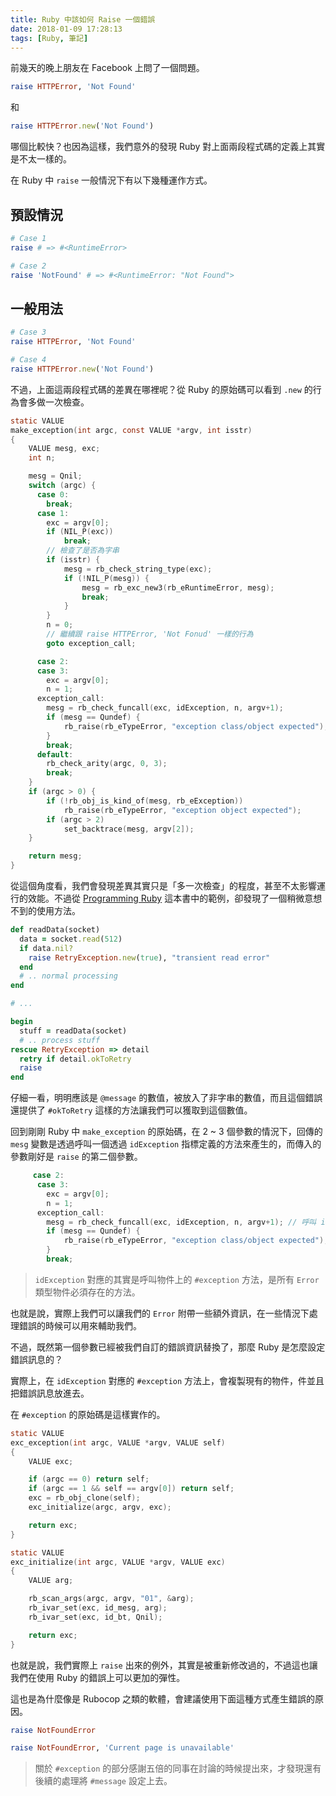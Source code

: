 ```yaml
---
title: Ruby 中該如何 Raise 一個錯誤
date: 2018-01-09 17:28:13
tags: [Ruby, 筆記]
---
```


前幾天的晚上朋友在 Facebook 上問了一個問題。

```ruby
raise HTTPError, 'Not Found'
```

和

```ruby
raise HTTPError.new('Not Found')
```

哪個比較快？也因為這樣，我們意外的發現 Ruby 對上面兩段程式碼的定義上其實是不太一樣的。

<!--more-->

在 Ruby 中 `raise` 一般情況下有以下幾種運作方式。

## 預設情況
```ruby
# Case 1
raise # => #<RuntimeError>

# Case 2
raise 'NotFound' # => #<RuntimeError: "Not Found">
```

## 一般用法

```ruby
# Case 3
raise HTTPError, 'Not Found'

# Case 4
raise HTTPError.new('Not Found')
```

不過，上面這兩段程式碼的差異在哪裡呢？從 Ruby 的原始碼可以看到 `.new` 的行為會多做一次檢查。

```c
static VALUE
make_exception(int argc, const VALUE *argv, int isstr)
{
    VALUE mesg, exc;
    int n;

    mesg = Qnil;
    switch (argc) {
      case 0:
        break;
      case 1:
        exc = argv[0];
        if (NIL_P(exc))
            break;
        // 檢查了是否為字串
        if (isstr) {
            mesg = rb_check_string_type(exc);
            if (!NIL_P(mesg)) {
                mesg = rb_exc_new3(rb_eRuntimeError, mesg);
                break;
            }
        }
        n = 0;
        // 繼續跟 raise HTTPError, 'Not Fonud' 一樣的行為
        goto exception_call;

      case 2:
      case 3:
        exc = argv[0];
        n = 1;
      exception_call:
        mesg = rb_check_funcall(exc, idException, n, argv+1);
        if (mesg == Qundef) {
            rb_raise(rb_eTypeError, "exception class/object expected");
        }
        break;
      default:
        rb_check_arity(argc, 0, 3);
        break;
    }
    if (argc > 0) {
        if (!rb_obj_is_kind_of(mesg, rb_eException))
            rb_raise(rb_eTypeError, "exception object expected");
        if (argc > 2)
            set_backtrace(mesg, argv[2]);
    }

    return mesg;
}

```

從這個角度看，我們會發現差異其實只是「多一次檢查」的程度，甚至不太影響運行的效能。不過從 [Programming Ruby](https://ruby-doc.com/docs/ProgrammingRuby/html/tut_exceptions.html) 這本書中的範例，卻發現了一個稍微意想不到的使用方法。

```ruby
def readData(socket)
  data = socket.read(512)
  if data.nil?
    raise RetryException.new(true), "transient read error"
  end
  # .. normal processing
end

# ...

begin
  stuff = readData(socket)
  # .. process stuff
rescue RetryException => detail
  retry if detail.okToRetry
  raise
end
```

仔細一看，明明應該是 `@message` 的數值，被放入了非字串的數值，而且這個錯誤還提供了 `#okToRetry` 這樣的方法讓我們可以獲取到這個數值。

回到剛剛 Ruby 中 `make_exception` 的原始碼，在 2 ~ 3 個參數的情況下，回傳的 `mesg` 變數是透過呼叫一個透過 `idException` 指標定義的方法來產生的，而傳入的參數剛好是 `raise` 的第二個參數。

```c
     case 2:
      case 3:
        exc = argv[0];
        n = 1;
      exception_call:
        mesg = rb_check_funcall(exc, idException, n, argv+1); // 呼叫 idException 指標對應的某個方法
        if (mesg == Qundef) {
            rb_raise(rb_eTypeError, "exception class/object expected");
        }
        break;
```

> `idException` 對應的其實是呼叫物件上的 `#exception` 方法，是所有 `Error` 類型物件必須存在的方法。

也就是說，實際上我們可以讓我們的 `Error` 附帶一些額外資訊，在一些情況下處理錯誤的時候可以用來輔助我們。

不過，既然第一個參數已經被我們自訂的錯誤資訊替換了，那麼 Ruby 是怎麼設定錯誤訊息的？

實際上，在 `idException` 對應的 `#exception` 方法上，會複製現有的物件，件並且把錯誤訊息放進去。

在 `#exception` 的原始碼是這樣實作的。

```c
static VALUE
exc_exception(int argc, VALUE *argv, VALUE self)
{
    VALUE exc;

    if (argc == 0) return self;
    if (argc == 1 && self == argv[0]) return self;
    exc = rb_obj_clone(self);
    exc_initialize(argc, argv, exc);

    return exc;
}
```

```c
static VALUE
exc_initialize(int argc, VALUE *argv, VALUE exc)
{
    VALUE arg;

    rb_scan_args(argc, argv, "01", &arg);
    rb_ivar_set(exc, id_mesg, arg);
    rb_ivar_set(exc, id_bt, Qnil);

    return exc;
}
```

也就是說，我們實際上 `raise` 出來的例外，其實是被重新修改過的，不過這也讓我們在使用 Ruby 的錯誤上可以更加的彈性。

這也是為什麼像是 Rubocop 之類的軟體，會建議使用下面這種方式產生錯誤的原因。

```ruby
raise NotFoundError

raise NotFoundError, 'Current page is unavailable'
```

> 關於 `#exception` 的部分感謝五倍的同事在討論的時候提出來，才發現還有後續的處理將 `#message` 設定上去。

